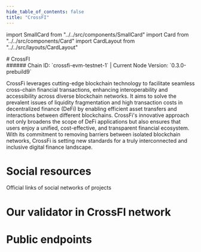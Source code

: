 ```yaml
---
hide_table_of_contents: false
title: "CrossFI"
---
```


import SmallCard from "../../src/components/SmallCard"
import Card from "../../src/components/Card"
import CardLayout from "../../src/layouts/CardLayout"

<div class="h1-with-icon icon-crossfi">
# CrossFI
</div>
###### Chain ID: `crossfi-evm-testnet-1` | Current Node Version: `0.3.0-prebuild9`


CrossFi leverages cutting-edge blockchain technology to facilitate seamless cross-chain financial transactions, enhancing interoperability and accessibility across diverse blockchain networks. It aims to solve the prevalent issues of liquidity fragmentation and high transaction costs in decentralized finance (DeFi) by enabling efficient asset transfers and interactions between different blockchains. CrossFi's innovative approach not only broadens the scope of DeFi applications but also ensures that users enjoy a unified, cost-effective, and transparent financial ecosystem. With its commitment to removing barriers between isolated blockchain networks, CrossFi is setting new standards for a truly interconnected and inclusive digital finance landscape.

# Social resources
Official links of social networks of projects

<CardLayout autoFitEnabled={false}>
    <SmallCard to="https://crossfi.org/" header={{label: "Website", translateId: "social-telegram"}} iconPath="img/website-icon.svg"/>
    <SmallCard to="https://github.com/crossfichain" header={{label: "GitHub", translateId: "social-telegram"}} iconPath="img/github-icon.svg"/>
    <SmallCard to="https://discord.gg/crossfi" header={{label: "Discord", translateId: "social-telegram"}} iconPath="img/discord-icon.svg"/>
    <SmallCard to="https://x.com/crossfichain" header={{label: "X", translateId: "social-telegram"}} iconPath="img/x-icon.svg"/>
    <SmallCard to="https://t.me/crossfichain" header={{label: "Telegram", translateId: "social-telegram"}} iconPath="img/telegram-icon.svg"/>
</CardLayout>

# Our validator in CrossFI network

<CardLayout autoFitEnabled={true}>
    <Card
        to="https://coinsspor.com/crossfi/staking/mxvaloper1jep3dc0aysyzcj78mer6zps5jftm89s2fzrf7m"
        header={{
            label: "[NODERS]TEAM",
            translateId: "development-setup",
        }}
        body={{
            label: "Trusted blockchain validator",
        }}
        iconPath="img/kotlin-icon.svg"
    />
</CardLayout>

# Public endpoints

<CardLayout autoFitEnabled={true}>
    <SmallCard to="https://crossfi-t-rpc.noders.services" header={{label: "RPC Endpoint", translateId: "rpc-endpoint"}}/>
    <SmallCard to="https://crossfi-t-api.noders.services" header={{label: "API Endpoint", translateId: "api-endpoint"}}/>
    <SmallCard to="https://crossfi-t-jsonrpc.noders.services" header={{label: "json-RPC Endpoint", translateId: "jrpc-endpoint"}}/>
    <SmallCard to="http://crossfi-t-grpc.noders.services:12090" header={{label: "gRPC Endpoint", translateId: "grpc-endpoint"}}/>
    <SmallCard to="https://cosmoslist.co/testnet/crossfi" header={{label: "Cosmoslist Endpoint", translateId: "cosmoslist-endpoint"}}/>
</CardLayout>
